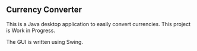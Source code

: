 ## Currency Converter

This is a Java desktop application to easily convert currencies. This project is Work in Progress.

The GUI is written using Swing.
